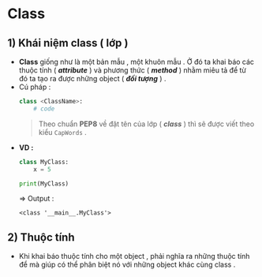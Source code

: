 # Class
## **1) Khái niệm class ( lớp )**
- **Class** giống như là một bản mẫu , một khuôn mẫu . Ở đó ta khai báo các thuộc tính ( ***attribute*** ) và phương thức ( ***method*** ) nhằm miêu tả để từ đó ta tạo ra được những object ( ***đối tượng*** ) .
- Cú pháp :
    ```py
    class <ClassName>:
        # code
    ```
    > Theo chuẩn **PEP8** về đặt tên của lớp ( ***class*** ) thì sẽ được viết theo kiểu `CapWords` .
- **VD :**
    ```py
    class MyClass:
        x = 5

    print(MyClass)
    ```
    => Output :
    ```
    <class '__main__.MyClass'>
    ```
## **2) Thuộc tính**
- Khi khai báo thuộc tính cho một object , phải nghĩa ra những thuộc tính để mà giúp có thể phân biệt nó với những object khác cùng class .
